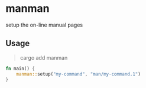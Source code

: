 # manman

setup the on-line manual pages

## Usage

> cargo add manman

```rust
fn main() {
    manman::setup("my-command", "man/my-command.1")
}
```
